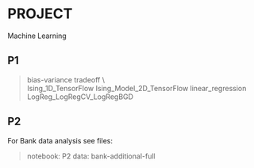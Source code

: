 # PROJECT 

Machine Learning  

## **P1**
>bias-variance tradeoff \\\
>Ising_1D_TensorFlow
>Ising_Model_2D_TensorFlow
>linear_regression
>LogReg_LogRegCV_LogRegBGD

## **P2**
For Bank data analysis see files: 
>notebook: P2 
>data: bank-additional-full 
